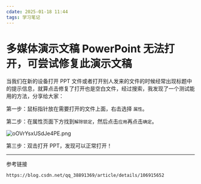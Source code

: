 ```yaml
---
cdate: 2025-01-18 11:44
tags: 学习笔记 
---
```


# 多媒体演示文稿 PowerPoint 无法打开，可尝试修复此演示文稿

当我们在新的设备打开 PPT 文件或者打开别人发来的文件的时候经常出现标题中的提示信息，就算点击修复了打开也是空白文件，经过搜索，我发现了一个测试能用的方法，分享给大家：

第一步：鼠标指针放在需要打开的文件上面，右击选择 `属性`。

第二步：在属性页面下方找到`解除锁定`，然后点击`应用`再点击``确定``。

![oOVrYsxUSdJe4PE.png](https://s2.loli.net/2025/01/18/oOVrYsxUSdJe4PE.png)

第三步：双击打开 PPT，发现可以正常打开！

---

参考链接

```
https://blog.csdn.net/qq_38891369/article/details/106915652
```